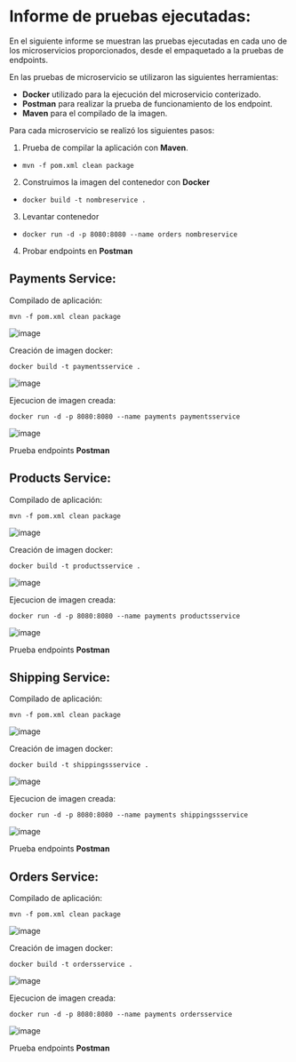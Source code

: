 # Informe de pruebas ejecutadas:

En el siguiente informe se muestran las pruebas ejecutadas en cada uno de los microservicios proporcionados, desde el empaquetado a la pruebas de endpoints. 

En las pruebas de microservicio se utilizaron las siguientes herramientas:
* __Docker__ utilizado para la ejecución del microservicio conterizado.
* __Postman__ para realizar la prueba de funcionamiento de los endpoint.
* __Maven__ para el compilado de la imagen.

Para cada microservicio se realizó los siguientes pasos:

1. Prueba de compilar la aplicación con __Maven__.

- `` mvn -f pom.xml clean package ``
 
2. Construimos la imagen del contenedor con __Docker__

- `` docker build -t nombreservice . ``
 
3. Levantar contenedor

- `` docker run -d -p 8080:8080 --name orders nombreservice  ``

4. Probar endpoints en __Postman__

 
## Payments Service:

Compilado de aplicación:

``mvn -f pom.xml clean package``

![image](https://user-images.githubusercontent.com/12714366/179893328-6d7b1fe9-7ef5-4cfd-a7cf-fb17a5a4bcb9.png)


Creación de imagen docker:

``docker build -t paymentsservice .``

![image](https://user-images.githubusercontent.com/12714366/179897538-82f1046f-d53c-4b4e-93bc-ac882b29355d.png)

Ejecucion de imagen creada:

``docker run -d -p 8080:8080 --name payments paymentsservice``

![image](https://user-images.githubusercontent.com/12714366/179897584-bc535965-6c95-4efa-9d14-0b0fe648e26c.png)

Prueba endpoints __Postman__



## Products Service:

Compilado de aplicación:

``mvn -f pom.xml clean package`` 

![image](https://user-images.githubusercontent.com/12714366/179894481-7f0371c7-dca5-4592-85f7-b8779c0c7937.png)


Creación de imagen docker:

``docker build -t productsservice .`` 

![image](https://user-images.githubusercontent.com/12714366/179897417-cd3e20de-22f2-4815-8f1d-e0dff530aa18.png)

Ejecucion de imagen creada:

``docker run -d -p 8080:8080 --name payments productsservice``

![image](https://user-images.githubusercontent.com/12714366/179897457-e5578ac9-3878-4080-adce-cd4d74cd203b.png)

Prueba endpoints __Postman__ 


## Shipping Service:

Compilado de aplicación:

``mvn -f pom.xml clean package`` 

![image](https://user-images.githubusercontent.com/12714366/179894756-01cc3548-864b-4035-bd91-c8be23100008.png)


Creación de imagen docker:

``docker build -t shippingssservice .`` 

![image](https://user-images.githubusercontent.com/12714366/179896991-1c73a6eb-1810-40bd-b8e9-23e4e3597e15.png)


Ejecucion de imagen creada:

``docker run -d -p 8080:8080 --name payments shippingssservice``

![image](https://user-images.githubusercontent.com/12714366/179897253-90c64cc8-d861-4312-bf56-9f90a99736f8.png)

Prueba endpoints __Postman__ 



## Orders Service:

Compilado de aplicación:

``mvn -f pom.xml clean package`` 

![image](https://user-images.githubusercontent.com/12714366/179895181-3612a1ae-e986-44a7-a757-b85102f6bf41.png)

Creación de imagen docker:

``docker build -t ordersservice .`` 

![image](https://user-images.githubusercontent.com/12714366/179897129-5df60a76-16cf-4b8a-8522-0ae1e8ca0a52.png)

Ejecucion de imagen creada:

``docker run -d -p 8080:8080 --name payments ordersservice``

![image](https://user-images.githubusercontent.com/12714366/179897320-df6d9115-6c07-465d-b7f6-d0068db4a716.png)

Prueba endpoints __Postman__ 
